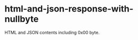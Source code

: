 html-and-json-response-with-nullbyte
====================================

HTML and JSON contents including 0x00 byte.
